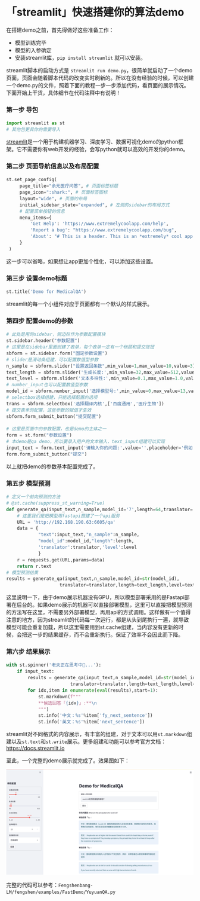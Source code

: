 # 「streamlit」快速搭建你的算法demo
在搭建demo之前，首先得做好这些准备工作：
- 模型训练完毕
- 模型的入参确定
- 安装streamlit库，`pip install streamlit` 就可以安装。

streamlit脚本的启动方式是 `streamlit run demo.py`，很简单就启动了一个demo页面，页面会随着脚本代码的改变实时刷新的。所以在没有经验的时候，可以创建一个demo.py的文件，照着下面的教程一步一步添加代码，看页面的展示情况。下面开始上干货，具体细节在代码注释中有说明！

### 第一步 导包
```python 
import streamlit as st
# 其他包更具你的需要导入
```
[streamlit](https://streamlit.io)是一个用于构建机器学习、深度学习、数据可视化demo的python框架。它不需要你有web开发的经验，会写python就可以高效的开发你的demo。

### 第二步 页面导航信息以及布局配置

```python 
st.set_page_config(
     page_title="余元医疗问答", # 页面标签标题
     page_icon=":shark:", # 页面标签图标
     layout="wide", # 页面的布局
     initial_sidebar_state="expanded", # 左侧的sidebar的布局方式
     # 配置菜单按钮的信息
     menu_items={
         'Get Help': 'https://www.extremelycoolapp.com/help',
         'Report a bug': "https://www.extremelycoolapp.com/bug",
         'About': "# This is a header. This is an *extremely* cool app!"
     }
 )
```
这一步可以省略，如果想让app更加个性化，可以添加这些设置。

### 第三步 设置demo标题
```python 
st.title('Demo for MedicalQA') 
```
streamlit的每一个小组件对应于页面都有一个默认的样式展示。

### 第四步 配置demo的参数

```python 
# 此处是用的sidebar，侧边栏作为参数配置模块
st.sidebar.header("参数配置")
# 这里是在sidebar里面创建了表单，每个表单一定有一个标题和提交按钮
sbform = st.sidebar.form("固定参数设置")
# slider是滑动条组建，可以配置数值型参数
n_sample = sbform.slider("设置返回条数",min_value=1,max_value=10,value=3)
text_length = sbform.slider('生成长度:',min_value=32,max_value=512,value=64,step=32)
text_level = sbform.slider('文本多样性:',min_value=0.1,max_value=1.0,value=0.9,step=0.1)
# number_input也可以配置数值型参数
model_id = sbform.number_input('选择模型号:',min_value=0,max_value=13,value=13,step=1)
# selectbox选择组建，只能选择配置的选项
trans = sbform.selectbox('选择翻译内核',['百度通用','医疗生物'])
# 提交表单的配置，这些参数的赋值才生效
sbform.form_submit_button("提交配置")

# 这里是页面中的参数配置，也是demo的主体之一
form = st.form("参数设置")
# 本demo是qa demo，所以要录入用户的文本输入，text_input组建可以实现
input_text = form.text_input('请输入你的问题:',value='',placeholder='例如：糖尿病的症状有哪些？')
form.form_submit_button("提交")
```
以上就把demo的参数基本配置完成了。

### 第五步 模型预测
```python 
# 定义一个前向预测的方法
# @st.cache(suppress_st_warning=True)
def generate_qa(input_text,n_sample,model_id='7',length=64,translator='baidu',level=0.7):
    # 这里我们是把模型用fastapi搭建了一个api服务
    URL = 'http://192.168.190.63:6605/qa'
    data = {
            "text":input_text,"n_sample":n_sample,
            "model_id":model_id,"length":length,
            'translator':translator,'level':level
            }
    r = requests.get(URL,params=data)
    return r.text
# 模型预测结果
results = generate_qa(input_text,n_sample,model_id=str(model_id),
                    translator=translator,length=text_length,level=text_level)
```
这里说明一下，由于demo展示机器没有GPU，所以模型部署采用的是Fastapi部署在后台的。如果demo展示的机器可以直接部署模型，这里可以直接把模型预测的方法写在这里，不需要另外部署模型，再用api的方式调用。这样做有一个值得注意的地方，因为streamlit的代码每一次运行，都是从头到尾执行一遍，就导致模型可能会重复加载，所以这里需要用到st.cache组建，当内容没有更新的时候，会把这一步的结果缓存，而不会重新执行。保证了效率不会因此而下降。

### 第六步 结果展示
```python 
with st.spinner('老夫正在思考中🤔...'):
    if input_text:
        results = generate_qa(input_text,n_sample,model_id=str(model_id),
                        translator=translator,length=text_length,level=text_level)
        for idx,item in enumerate(eval(results),start=1):
            st.markdown(f"""
            **候选回答「{idx}」:**\n
            """)
            st.info('中文：%s'%item['fy_next_sentence'])
            st.info('英文：%s'%item['next_sentence'])
```
streamlit对不同格式的内容展示，有丰富的组建，对于文本可以用`st.markdown`组建以及`st.text`和`st.write`展示。更多组建和功能可以参考官方文档：https://docs.streamlit.io

至此，一个完整的demo展示就完成了。效果图如下：

![](./image/demo.png)

完整的代码可以参考：`Fengshenbang-LM/fengshen/examples/FastDemo/YuyuanQA.py`
